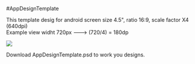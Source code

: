 #AppDesignTemplate

This template desig for android screen size 4.5", ratio 16:9, scale factor X4 (640dpi) <br>
Example view widht 720px ---> (720/4) = 180dp <br>


![](https://cloud.githubusercontent.com/assets/10556500/23549730/29574dea-0040-11e7-983b-98fd0377a7eb.png)<br />

Download AppDesignTemplate.psd to work you designs.
